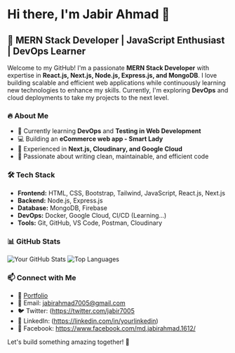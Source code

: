 # Hi there, I'm Jabir Ahmad 👋

## 🚀 MERN Stack Developer | JavaScript Enthusiast | DevOps Learner

Welcome to my GitHub! I'm a passionate **MERN Stack Developer** with expertise in **React.js, Next.js, Node.js, Express.js, and MongoDB**. I love building scalable and efficient web applications while continuously learning new technologies to enhance my skills. Currently, I'm exploring **DevOps** and cloud deployments to take my projects to the next level.

### 🔥 About Me
- 🌱 Currently learning **DevOps** and **Testing in Web Development**
- 💻 Building an **eCommerce web app - Smart Lady**
- 🚀 Experienced in **Next.js, Cloudinary, and Google Cloud**
- 🎯 Passionate about writing clean, maintainable, and efficient code

### 🛠 Tech Stack
- **Frontend:** HTML, CSS, Bootstrap, Tailwind, JavaScript, React.js, Next.js
- **Backend:** Node.js, Express.js
- **Database:** MongoDB, Firebase
- **DevOps:** Docker, Google Cloud, CI/CD (Learning...)
- **Tools:** Git, GitHub, VS Code, Postman, Cloudinary

### 📊 GitHub Stats
![Your GitHub Stats](https://github-readme-stats.vercel.app/api?username=Jabir7006&show_icons=true&theme=radical)
![Top Languages](https://github-readme-stats.vercel.app/api/top-langs/?username=Jabir7006&layout=compact&theme=radical)

### 📫 Connect with Me
- 🔗 [Portfolio](https://jabir-portfolio.netlify.app/)
- 📧 Email: jabirahmad7005@gmail.com
- 🐦 Twitter: (https://twitter.com/jabir7005
- 💼 LinkedIn: (https://linkedin.com/in/yourlinkedin)
- 📘 Facebook: https://www.facebook.com/md.jabirahmad.1612/

Let's build something amazing together! 🚀

